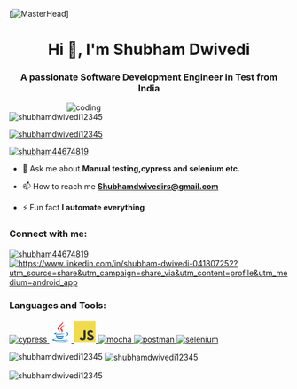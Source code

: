 [![MasterHead](https://image.freepik.com/free-vector/style-banner-coding-programming-application-development-concept_285336-333.jpg)]
<h1 align="center">Hi 👋, I'm Shubham Dwivedi</h1>
<h3 align="center">A passionate Software Development Engineer in Test from India</h3>
<img align="right" alt="coding" width="400" src="https://cdn.dribbble.com/users/1162077/screenshots/3848914/programmer.gif">

<p align="left"> <img src="https://komarev.com/ghpvc/?username=shubhamdwivedi12345&label=Profile%20views&color=0e75b6&style=flat" alt="shubhamdwivedi12345" /> </p>

<p align="left"> <a href="https://github.com/ryo-ma/github-profile-trophy"><img src="https://github-profile-trophy.vercel.app/?username=shubhamdwivedi12345" alt="shubhamdwivedi12345" /></a> </p>

<p align="left"> <a href="https://twitter.com/shubham44674819" target="blank"><img src="https://img.shields.io/twitter/follow/shubham44674819?logo=twitter&style=for-the-badge" alt="shubham44674819" /></a> </p>

- 💬 Ask me about **Manual testing,cypress and selenium etc.**

- 📫 How to reach me **Shubhamdwivedirs@gmail.com**

- ⚡ Fun fact **I automate everything**

<h3 align="left">Connect with me:</h3>
<p align="left">
<a href="https://twitter.com/shubham44674819" target="blank"><img align="center" src="https://raw.githubusercontent.com/rahuldkjain/github-profile-readme-generator/master/src/images/icons/Social/twitter.svg" alt="shubham44674819" height="30" width="40" /></a>
<a href="https://linkedin.com/in/https://www.linkedin.com/in/shubham-dwivedi-041807252?utm_source=share&utm_campaign=share_via&utm_content=profile&utm_medium=android_app" target="blank"><img align="center" src="https://raw.githubusercontent.com/rahuldkjain/github-profile-readme-generator/master/src/images/icons/Social/linked-in-alt.svg" alt="https://www.linkedin.com/in/shubham-dwivedi-041807252?utm_source=share&utm_campaign=share_via&utm_content=profile&utm_medium=android_app" height="30" width="40" /></a>
</p>

<h3 align="left">Languages and Tools:</h3>
<p align="left"> <a href="https://www.cypress.io" target="_blank" rel="noreferrer"> <img src="https://raw.githubusercontent.com/simple-icons/simple-icons/6e46ec1fc23b60c8fd0d2f2ff46db82e16dbd75f/icons/cypress.svg" alt="cypress" width="40" height="40"/> </a> <a href="https://www.java.com" target="_blank" rel="noreferrer"> <img src="https://raw.githubusercontent.com/devicons/devicon/master/icons/java/java-original.svg" alt="java" width="40" height="40"/> </a> <a href="https://developer.mozilla.org/en-US/docs/Web/JavaScript" target="_blank" rel="noreferrer"> <img src="https://raw.githubusercontent.com/devicons/devicon/master/icons/javascript/javascript-original.svg" alt="javascript" width="40" height="40"/> </a> <a href="https://mochajs.org" target="_blank" rel="noreferrer"> <img src="https://www.vectorlogo.zone/logos/mochajs/mochajs-icon.svg" alt="mocha" width="40" height="40"/> </a> <a href="https://postman.com" target="_blank" rel="noreferrer"> <img src="https://www.vectorlogo.zone/logos/getpostman/getpostman-icon.svg" alt="postman" width="40" height="40"/> </a> <a href="https://www.selenium.dev" target="_blank" rel="noreferrer"> <img src="https://raw.githubusercontent.com/detain/svg-logos/780f25886640cef088af994181646db2f6b1a3f8/svg/selenium-logo.svg" alt="selenium" width="40" height="40"/> </a> </p>

<p><img align="left" src="https://github-readme-stats.vercel.app/api/top-langs?username=shubhamdwivedi12345&show_icons=true&locale=en&layout=compact" alt="shubhamdwivedi12345" /></p>

<p>&nbsp;<img align="center" src="https://github-readme-stats.vercel.app/api?username=shubhamdwivedi12345&show_icons=true&locale=en" alt="shubhamdwivedi12345" /></p>

<p><img align="center" src="https://github-readme-streak-stats.herokuapp.com/?user=shubhamdwivedi12345&" alt="shubhamdwivedi12345" /></p>

